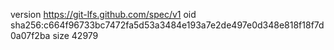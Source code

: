 version https://git-lfs.github.com/spec/v1
oid sha256:c664f96733bc7472fa5d53a3484e193a7e2de497e0d348e818f18f7d0a07f2ba
size 42979

